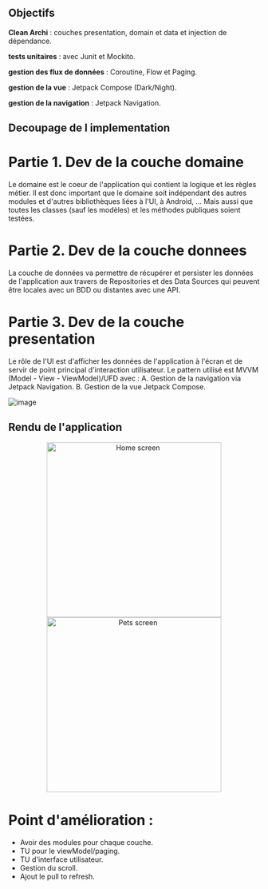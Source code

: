 ## Objectifs

**Clean Archi** : couches presentation, domain et data et injection de dépendance.

**tests unitaires** : avec Junit et Mockito.

**gestion des flux de données** : Coroutine, Flow et Paging.

**gestion de la vue** : Jetpack Compose (Dark/Night).

**gestion de la navigation** : Jetpack Navigation.


## Decoupage de l implementation

# Partie 1. Dev de la couche domaine

Le domaine est le coeur de l'application qui contient la logique et les règles métier. Il est donc important que le domaine soit indépendant des autres modules et d'autres bibliothèques liées à l'UI, à Android, ... Mais aussi que toutes les classes (sauf les modèles) et les méthodes publiques soient testées.

# Partie 2. Dev de la couche donnees
La couche de données va permettre de récupérer et persister les données de l'application aux travers de Repositories et des Data Sources qui peuvent être locales avec un BDD ou distantes avec une API.

# Partie 3. Dev de la couche presentation
Le rôle de l'UI est d'afficher les données de l'application à l'écran et de servir de point principal d'interaction utilisateur. Le pattern utilisé est MVVM (Model - View - ViewModel)/UFD avec :
A. Gestion de la navigation via Jetpack Navigation.
B. Gestion de la vue Jetpack Compose.


![image](https://github.com/selmanon/composeCleanArch/assets/2206036/6d5d69e3-8a1b-4ff0-ac7d-ccd5e1df9fad)

## Rendu de l'application
<p align="center">
  <img src="https://github.com/selmanon/composeCleanArch/blob/master/screenshoots/pets_home.png" width="350" title="Home screen">
  <img src="https://github.com/selmanon/composeCleanArch/assets/2206036/4d43fe66-726f-4578-8b64-82a3291bad3d" width="350" alt="Pets screen">
</p>


# Point d'amélioration :
- Avoir des modules pour chaque couche.
- TU pour le viewModel/paging.
- TU d'interface utilisateur.
- Gestion du scroll.
- Ajout le pull to refresh.



